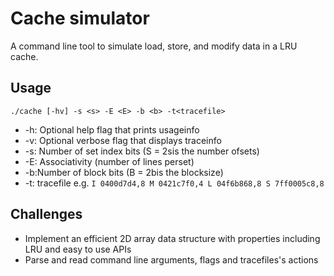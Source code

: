 # Cache simulator
A command line tool to simulate load, store, and modify data in a LRU cache.

## Usage
`./cache [-hv] -s <s> -E <E> -b <b> -t<tracefile>`
- -h: Optional help flag that prints usageinfo
- -v: Optional verbose flag that displays traceinfo
- -s: Number of set index bits (S = 2sis the number ofsets)
- -E: Associativity (number of lines perset)
- -b:Number of block bits (B = 2bis the blocksize)
- -t: tracefile e.g.
  `
  I 0400d7d4,8
    M 0421c7f0,4
    L 04f6b868,8
    S 7ff0005c8,8
  `

## Challenges
- Implement an efficient 2D array data structure with properties including LRU and easy to use APIs
- Parse and read command line arguments, flags and tracefiles's actions
